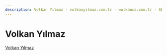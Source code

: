 ```yaml
---
description: Volkan Yılmaz - volkanyilmaz.com.tr - wolkanca.com.tr - SEO - WordPress
---
```


# Volkan Yılmaz

[Volkan Yılmaz](https://volkanyilmaz.com.tr/)

